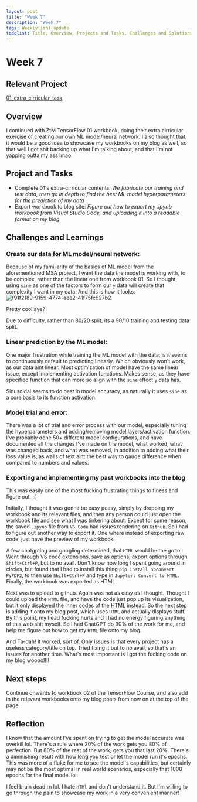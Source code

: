 ```yaml
---
layout: post
title: "Week 7"
description: "Week 7"
tags: Weekly(ish)_update
todolist: Title, Overview, Projects and Tasks, Challenges and Solutions, Learnings and Insights, Next Steps, Reflections
---
```


# Week 7

## Relevant Project
[01_extra_cirricular_task](https://tenatic-x.github.io/projects/(homework)%2001_extra_cirricular_task.html)

## Overview
I continued with ZtM TensorFlow 01 workbook, doing their extra cirricular exercise of creating our own ML model/neural network. I also thought that, it would be a good idea to showcase my workbooks on my blog as well, so that well I got shit backing up what I'm talking about, and that I'm not yapping outta my ass lmao.

## Project and Tasks
* Complete 01's extra-cirricular contents: *We fabricate our training and test data, then go in depth to find the best ML model hyperparameters for the prediction of my data*
* Export workbook to blog site: *Figure out how to export my .ipynb workbook from Visual Studio Code, and uploading it into a readable format on my blog*

## Challenges and Learnings

### Create our data for ML model/neural network:
Because of my familiarity of the basics of ML model from the aforementioned MSA project, I want the data the model is working with, to be complex, rather than the linear one from workbook 01. So I thought, using `sine` as one of the factors to form our `y` data will create that complexity I want in my data. And this is how it looks:
![f91f2189-9159-4774-aee2-41f75fc927b2](https://github.com/user-attachments/assets/390ac5e4-b58e-45f2-a347-ca45cfd51530)

Pretty cool aye?

Due to difficulty, rather than 80/20 split, its a 90/10 training and testing data split. 

### Linear prediction by the ML model:
One major frustration while training the ML model with the data, is it seems to continuously default to predicting linearly. Which obviously won't work, as our data aint linear. Most optimization of model have the same linear issue, except implementing activation functions. Makes sense, as they have specified function that can more so align with the `sine` effect `y` data has.

Sinusoidal seems to do best in model accuracy, as naturally it uses `sine` as a core basis to its function activation.

### Model trial and error:
There was a lot of trial and error process with our model, especially tuning the hyperparameters and adding/removing model layers/activation function. I've probably done 50+ different model configurations, and have documented all the changes I've made on the model, what worked, what was changed back, and what was removed, in addition to adding what their loss value is, as walls of text aint the best way to gauge difference when compared to numbers and values.

### Exporting and implementing my past workbooks into the blog

This was easily one of the most fucking frustrating things to finess and figure out. :(

Initially, I thought it was gonna be easy peasy, simply by dropping my workbook and its relevant files, and then any person could just open the workbook file and see what I was tinkering about. Except for some reason, the saved `.ipynb` file from `VS Code` had issues rendering on `Github`. So I had to figure out another way to export it. One where instead of exporting raw code, just have the preview of my workbook.

A few chatgpting and googling determined, that `HTML` would be the go to. Went through VS code extensions, save as options, export options through `Shift+Ctrl+P`, but to no avail. Don't know how long I spent going around in circles, but found that I had to install this thing `pip install nbconvert PyPDF2`, to then use `Shift+Ctrl+P` and type in `Jupyter: Convert to HTML`. Finally, the workbook was exported as HTML.

Next was to upload to github. Again was not as easy as I thought. Thought I could upload the `HTML` file, and have the code just pop up its visualization, but it only displayed the inner codes of the HTML instead. So the next step is adding it onto my blog post, which uses `HTML` and actually displays stuff. By this point, my head fucking hurts and I had no energy figuring anything of this web shit myself. So I had ChatGPT do 90% of the work for me, and help me figure out how to get my `HTML` file onto my blog.

And Ta-dah! It worked, sort of. Only issues is that every project has a useless category/title on top. Tried fixing it but to no avail, so that's an issues for another time. What's most important is I got the fucking code on my blog woooo!!!!


## Next steps

Continue onwards to workbook 02 of the TensorFlow Course, and also add in the relevant workbooks onto my blog posts from now on at the top of the page.

## Reflection

I know that the amount I've spent on trying to get the model accurate was overkill lol. There's a rule where 20% of the work gets you 80% of perfection. But 80% of the rest of the work, gets you that last 20%. There's a diminishing result with how long you test or let the model run it's epochs. This was more of a fluke for me to see the model's capabilities, but certainly may not be the most optimal in real world scenarios, especially that 1000 epochs for the final model lol.

I feel brain dead rn lol. I hate `HTMl` and don't understand it. But I'm willing to go through the pain to showcase my work in a very convenient manner!
